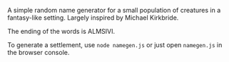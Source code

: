 A simple random name generator for a small population of creatures in a fantasy-like setting. Largely inspired by Michael Kirkbride.

The ending of the words is ALMSIVI.



To generate a settlement, use `node namegen.js` or just open `namegen.js` in the browser console.

